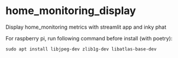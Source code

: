 # home_monitoring_display
Display home_monitoring metrics with streamlit app and inky phat

For raspberry pi, run following command before install (with poetry):
```
sudo apt install libjpeg-dev zlib1g-dev libatlas-base-dev
```